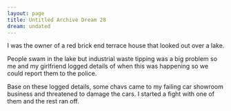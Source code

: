 ```yaml
---
layout: page
title: Untitled Archive Dream 28
dream: undated
---
```


I was the owner of a red brick end terrace house that looked out over a lake.

People swam in the lake but industrial waste tipping was a big problem so me and my girlfriend logged details of when this was happening so we could report them to the police.

Base on these logged details, some chavs came to my failing car showroom business and threatened to damage the cars. I started a fight with one of them and the rest ran off.